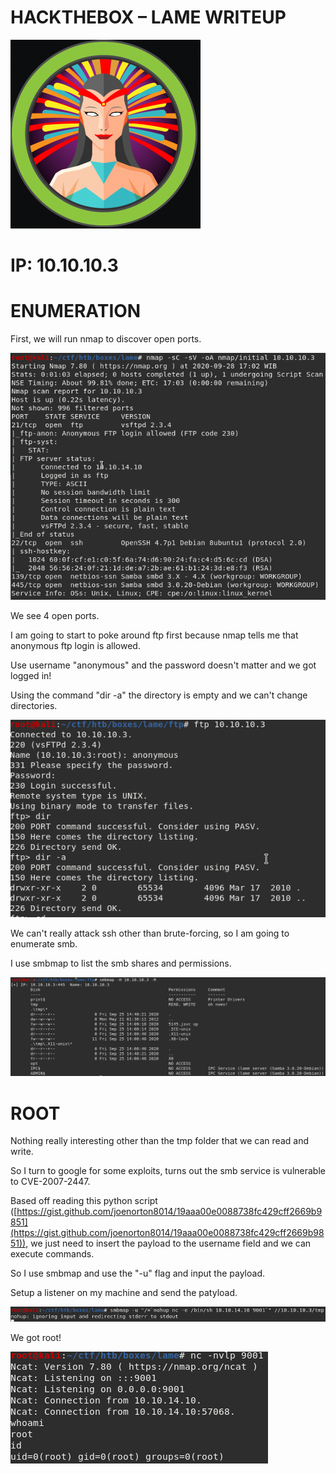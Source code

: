 # **HACKTHEBOX – LAME WRITEUP**

![](image/image001.png)

# **IP: 10.10.10.3**

# **ENUMERATION**

First, we will run nmap to discover open ports.

![](image/image002.png)

We see 4 open ports.

I am going to start to poke around ftp first because nmap tells me that anonymous ftp login is allowed.

Use username &quot;anonymous&quot; and the password doesn&#39;t matter and we got logged in!

Using the command &quot;dir -a&quot; the directory is empty and we can&#39;t change directories.

![](image/image003.png)

We can&#39;t really attack ssh other than brute-forcing, so I am going to enumerate smb.

I use smbmap to list the smb shares and permissions.

![](image/image004.png)

# **ROOT**

Nothing really interesting other than the tmp folder that we can read and write.

So I turn to google for some exploits, turns out the smb service is vulnerable to CVE-2007-2447.

Based off reading this python script ([https://gist.github.com/joenorton8014/19aaa00e0088738fc429cff2669b9851](https://gist.github.com/joenorton8014/19aaa00e0088738fc429cff2669b9851)), we just need to insert the payload to the username field and we can execute commands.

So I use smbmap and use the &quot;-u&quot; flag and input the payload.

Setup a listener on my machine and send the patyload.

![](image/image005.png)

We got root!

![](image/image006.png)
